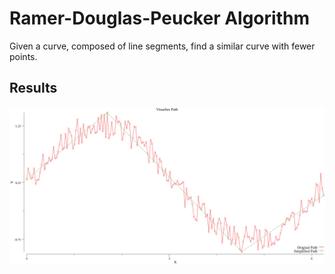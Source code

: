 # Ramer-Douglas-Peucker Algorithm
Given a curve, composed of line segments, find a similar curve with fewer points.

## Results
![result_1](path.png)